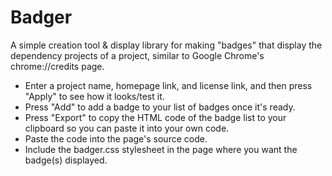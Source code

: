 # Badger
  A simple creation tool & display library for making "badges" that display the dependency
  projects of a project, similar to Google Chrome's chrome://credits page.

  * Enter a project name, homepage link, and license link, and then press "Apply" to see how it looks/test it.
  * Press "Add" to add a badge to your list of badges once it's ready.
  * Press "Export" to copy the HTML code of the badge list to your clipboard so you can paste it into your own code.
  * Paste the code into the page's source code.
  * Include the badger.css stylesheet in the page where you want the badge(s) displayed.
